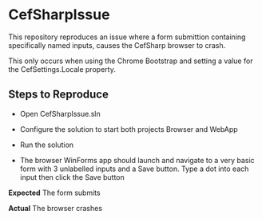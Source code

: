# CefSharpIssue

This repository reproduces an issue where a form submittion containing specifically named inputs, causes the CefSharp browser to crash.

This only occurs when using the Chrome Bootstrap and setting a value for the CefSettings.Locale property.

## Steps to Reproduce
- Open CefSharpIssue.sln

- Configure the solution to start both projects Browser and WebApp

- Run the solution

- The browser WinForms app should launch and navigate to a very basic form with 3 unlabelled inputs and a Save button. Type a dot into each input then click the Save button

**Expected**
The form submits

**Actual**
The browser crashes